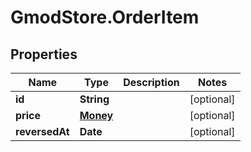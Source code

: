 # GmodStore.OrderItem

## Properties

Name | Type | Description | Notes
------------ | ------------- | ------------- | -------------
**id** | **String** |  | [optional] 
**price** | [**Money**](Money.md) |  | [optional] 
**reversedAt** | **Date** |  | [optional] 


